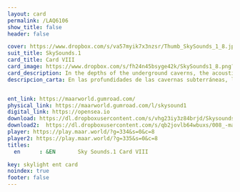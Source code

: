 ```yaml
---
layout: card
permalink: /LAQ6106
show_title: false
header: false

cover: https://www.dropbox.com/s/va57myik7x3nzsr/Thumb_SkySounds_1_8.jpg?raw=1
suit_title: SkySounds.1
card_title: Card VIII
card_image: https://www.dropbox.com/s/fh24n45bsyge42k/SkySounds1_8.png?raw=1
card_description: In the depths of the underground caverns, the acoustic coloration is caused by echoes, reverberations and effects related to climatic factors. It is understood that the sound of the land is not just background noise, but a fundamental part of the natural world to be respected and protected. The use of these echoes and reverberations to create music and stories that reflect the soundscapes of the surroundings is an advantage. The acoustic coloration is also acknowledged to be affected by the climate, and the ability to predict and adapt to these changes is developed. The sound of the land is seen as a reminder of the beauty and power of nature and the importance of preserving it for future generations.
descripcion_carta: En las profundidades de las cavernas subterráneas, la coloración acústica es causada por ecos, reverberaciones y efectos relacionados con factores climáticos. Se comprende que el sonido de la tierra no es solo ruido de fondo, sino una parte fundamental del mundo natural que debe ser respetada y protegida. El uso de estos ecos y reverberaciones para crear música e historias que reflejan los paisajes sonoros de los alrededores es una ventaja. Se reconoce también que la coloración acústica está influenciada por el clima, y se desarrolla la habilidad de predecir y adaptarse a estos cambios. El sonido de la tierra se ve como un recordatorio de la belleza y el poder de la naturaleza y de la importancia de preservarla para las futuras generaciones.


ent_link: https://maarworld.gumroad.com/
physical_link: https://maarworld.gumroad.com/l/skysound1
digital_link: https://opensea.io
download: https://dl.dropboxusercontent.com/s/vhg23iy3z84brjd/Skysounds-1-VIII.wav?raw=1
download2:  https://dl.dropboxusercontent.com/s/qb2jovlb64wbuxs/008_-maar-sky-sounds.1-card_VIII.wav?raw=1
player: https://play.maar.world/?g=334&s=0&c=8
player2: https://play.maar.world/?g=335&s=0&c=8
titles:
  en      : &EN       Sky Sounds.1 Card VIII

key: skylight ent card 
noindex: true
footer: false
---
```

